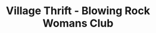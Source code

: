 ---
title: "Village Thrift - Blowing Rock Womans Club"
url: /blowing-rock/village-thrift-blowing-rock-womans-club/
shop: Kleidung
---